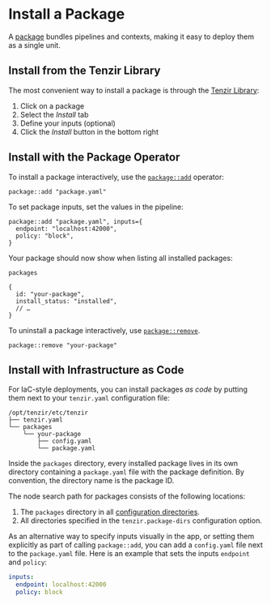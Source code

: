 # Install a Package

A [package](../packages.md) bundles pipelines and contexts, making it easy to
deploy them as a single unit.

## Install from the Tenzir Library

The most convenient way to install a package is through the [Tenzir
Library](https://app.tenzir.com/library):

1. Click on a package
2. Select the *Install* tab
3. Define your inputs (optional)
4. Click the *Install* button in the bottom right

## Install with the Package Operator

To install a package interactively, use the
[`package::add`](../tql2/operators/package/add.md) operator:

```tql
package::add "package.yaml"
```

To set package inputs, set the values in the pipeline:

```tql
package::add "package.yaml", inputs={
  endpoint: "localhost:42000",
  policy: "block",
}
```

Your package should now show when listing all installed packages:

```tql
packages
```

```tql
{
  id: "your-package",
  install_status: "installed",
  // …
}
```

To uninstall a package interactively, use
[`package::remove`](../tql2/operators/package/remove.md).

```tql
package::remove "your-package"
```

## Install with Infrastructure as Code

For IaC-style deployments, you can install packages *as code* by putting them
next to your `tenzir.yaml` configuration file:

```
/opt/tenzir/etc/tenzir
├── tenzir.yaml
└── packages
    └── your-package
        ├── config.yaml
        └── package.yaml
```

Inside the `packages` directory, every installed package lives in its own
directory containing a `package.yaml` file with the package definition. By
convention, the directory name is the package ID.

The node search path for packages consists of the following locations:

1. The `packages` directory in all [configuration
   directories](../configuration.md#configuration-files).
2. All directories specified in the `tenzir.package-dirs` configuration option.

As an alternative way to specify inputs visually in the app, or setting them
explicitly as part of calling `package::add`, you can add a `config.yaml` file
next to the `package.yaml` file. Here is an example that sets the inputs
`endpoint` and `policy`:

```yaml
inputs:
  endpoint: localhost:42000
  policy: block
```
